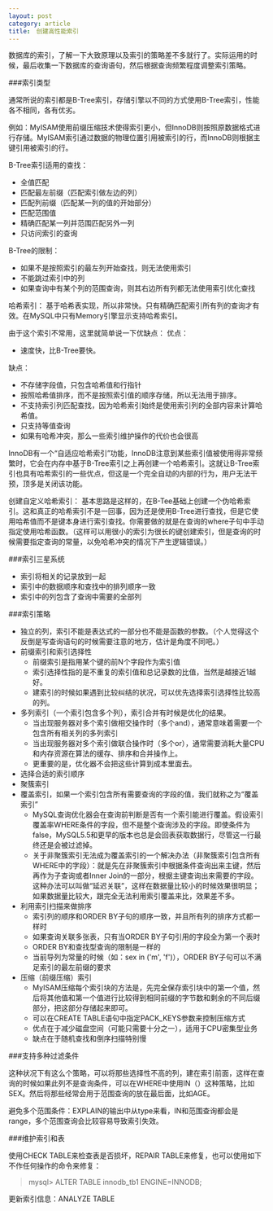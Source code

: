 ```yaml
---
layout: post
category: article
title:　创建高性能索引
---
```


数据库的索引，了解一下大致原理以及索引的策略差不多就行了。实际运用的时候，最后收集一下数据库的查询语句，然后根据查询频繁程度调整索引策略。

###索引类型

通常所说的索引都是B-Tree索引，存储引擎以不同的方式使用B-Tree索引，性能各不相同，各有优劣。

例如：MyISAM使用前缀压缩技术使得索引更小，但InnoDB则按照原数据格式进行存储。MyISAM索引通过数据的物理位置引用被索引的行，而InnoDB则根据主键引用被索引的行。

B-Tree索引适用的查找：
 
 - 全值匹配
 - 匹配最左前缀（匹配索引做左边的列）
 - 匹配列前缀（匹配某一列的值的开始部分）
 - 匹配范围值
 - 精确匹配某一列并范围匹配另外一列
 - 只访问索引的查询
 
B-Tree的限制：

 - 如果不是按照索引的最左列开始查找，则无法使用索引
 - 不能跳过索引中的列
 - 如果查询中有某个列的范围查询，则其右边所有列都无法使用索引优化查找
 
哈希索引： 基于哈希表实现，所以非常快。只有精确匹配索引所有列的查询才有效。在MySQL中只有Memory引擎显示支持哈希索引。

由于这个索引不常用，这里就简单说一下优缺点：
优点：

 - 速度快，比B-Tree要快。
 
缺点：

 - 不存储字段值，只包含哈希值和行指针
 - 按照哈希值排序，而不是按照索引值的顺序存储，所以无法用于排序。
 - 不支持索引列匹配查找，因为哈希索引始终是使用索引列的全部内容来计算哈希值。
 - 只支持等值查询
 - 如果有哈希冲突，那么一些索引维护操作的代价也会很高
 
InnoDB有一个“自适应哈希索引”功能，InnoDB注意到某些索引值被使用得非常频繁时，它会在内存中基于B-Tree索引之上再创建一个哈希索引。这就让B-Tree索引也具有哈希索引的一些优点，但这是一个完全自动的内部的行为，用户无法干预，顶多是关闭该功能。

创建自定义哈希索引： 基本思路是这样的，在B-Tee基础上创建一个伪哈希索引。这和真正的哈希索引不是一回事，因为还是使用B-Tree进行查找，但是它使用哈希值而不是键本身进行索引查找。你需要做的就是在查询的where子句中手动指定使用哈希函数。（这样可以用很小的索引为很长的键创建索引，但是查询的时候需要指定查询的常量，以免哈希冲突的情况下产生逻辑错误。）

###索引三星系统
 
 - 索引将相关的记录放到一起
 - 索引中的数据顺序和查找中的排列顺序一致
 - 索引中的列包含了查询中需要的全部列

###索引策略

 - 独立的列，索引不能是表达式的一部分也不能是函数的参数。（个人觉得这个反倒是写查询语句的时候需要注意的地方，估计是角度不同吧。）
 - 前缀索引和索引选择性
     - 前缀索引是指用某个键的前N个字段作为索引值
     - 索引选择性指的是不重复的索引值和总记录数的比值，当然是越接近1越好。
     - 建索引的时候如果遇到比较纠结的状况，可以优先选择索引选择性比较高的列。
 - 多列索引（一个索引包含多个列），索引合并有时候是优化的结果。
     - 当出现服务器对多个索引做相交操作时（多个and），通常意味着需要一个包含所有相关列的多列索引
     - 当出现服务器对多个索引做联合操作时（多个or），通常需要消耗大量CPU和内存资源在算法的缓存、排序和合并操作上。
     - 更重要的是，优化器不会把这些计算到成本里面去。
 - 选择合适的索引顺序
 - 聚簇索引
 - 覆盖索引，如果一个索引包含所有需要查询的字段的值，我们就称之为“覆盖索引”
     - MySQL查询优化器会在查询前判断是否有一个索引能进行覆盖。假设索引覆盖率WHERE条件的字段，但不是整个查询涉及的字段。即使条件为false，MySQL5.5和更早的版本也总是会回表获取数据行，尽管这一行最终还是会被过滤掉。
     - 关于非聚簇索引无法成为覆盖索引的一个解决办法（非聚簇索引包含所有WHERE中的字段）：就是先在非聚簇索引中根据条件查询出来主键，然后再作为子查询或者Inner Join的一部分，根据主键查询出来需要的字段。这种办法可以叫做“延迟关联”，这样在数据量比较小的时候效果很明显；如果数据量比较大，跟完全无法利用索引覆盖来比，效果差不多。
 - 利用索引扫描来做排序
     - 索引列的顺序和ORDER BY子句的顺序一致，并且所有列的排序方式都一样时
     - 如果查询关联多张表，只有当ORDER BY子句引用的字段全为第一个表时
     - ORDER BY和查找型查询的限制是一样的
     - 当前导列为常量的时候（如：sex in ('m', 'f')），ORDER BY子句可以不满足索引的最左前缀的要求
 - 压缩（前缀压缩）索引
     - MyISAM压缩每个索引块的方法是，先完全保存索引块中的第一个值，然后将其他值和第一个值进行比较得到相同前缀的字节数和剩余的不同后缀部分，把这部分存储起来即可。
     - 可以在CREATE TABLE语句中指定PACK_KEYS参数来控制压缩方式
     - 优点在于减少磁盘空间（可能只需要十分之一），适用于CPU密集型业务
     - 缺点在于随机查找和倒序扫描特别慢
 
 ###支持多种过滤条件

这种状况下有这么个策略，可以将那些选择性不高的列，建在索引前面，这样在查询的时候如果此列不是查询条件，可以在WHERE中使用IN（）这种策略，比如SEX。然后将那些经常会用于范围查询的放在最后面，比如AGE。

避免多个范围条件：EXPLAIN的输出中从type来看，IN和范围查询都会是range，多个范围查询会比较容易导致索引失效。

###维护索引和表

使用CHECK TABLE来检查表是否损坏，REPAIR TABLE来修复，也可以使用如下不作任何操作的命令来修复：

> mysql> ALTER TABLE innodb_tb1 ENGINE=INNODB;

更新索引信息：ANALYZE TABLE
  
